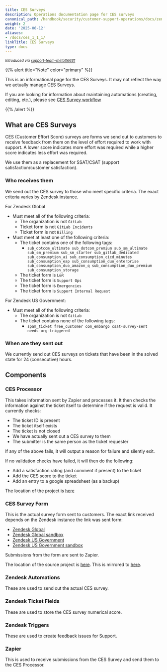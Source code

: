 ```yaml
---
title: CES Surveys
description: Operations documentation page for CES surveys
canonical_path: /handbook/security/customer-support-operations/docs/zendesk/ces
weight: 2
date: '2025-06-12'
aliases:
- /docs/ces_1_1_1/
linkTitle: CES Surveys
type: docs
---
```


<sup>*Introduced via [support-team-meta#6631](https://gitlab.com/gitlab-com/support/support-team-meta/-/issues/6631)*</sup>

{{% alert title="Note" color="primary" %}}

This is an informational page for the CES Surveys. It may not reflect the way we actually manage CES Surveys.

If you are looking for information about maintaining automations (creating, editing, etc.), please see [CES Survey workflow](../../workflows/zendesk/ces)

{{% /alert %}}

## What are CES Surveys

CES (Customer Effort Score) surveys are forms we send out to customers to receive feedback from them on the level of effort required to work with support. A lower score indicates more effort was required while a higher score indicates less effort was required.

We use them as a replacement for SSAT/CSAT (support satisfaction/customer satisfaction).

### Who receives them

We send out the CES survey to those who meet specific criteria. The exact criteria varies by Zendesk instance.

For Zendesk Global

- Must meet all of the following criteria:
  - The organization is not `GitLab`
  - Ticket form is not `GitLab Incidents`
  - Ticket form is not `Billing`
- Must meet at least one of the following criteria:
  - The ticket contains one of the following tags:
    - `sub_dotcom_ultimate sub_dotcom_premium sub_sm_ultimate sub_sm_premium sub_sm_starter sub_gitlab_dedicated sub_consumption_ai sub_consumption_cicd_minutes sub_consumption_eap sub_consumption_duo_enterprise sub_consumption_duo_amazon_q sub_consumption_duo_premium sub_consumption_storage`
  - The ticket form is `L&R`
  - The ticket form is `Support Ops`
  - The ticket form is `Emergencies`
  - The ticket form is `Support Internal Request`

For Zendesk US Government:

- Must meet all of the following criteria:
  - The organization is not `GitLab`
  - The ticket contains none of the following tags:
    - `spam_ticket free_customer com_embargo csat-survey-sent needs-org-triggered`

### When are they sent out

We currently send out CES surveys on tickets that have been in the solved state for 24 (consecutive) hours.

## Components

### CES Processor

This takes information sent by Zapier and processes it. It then checks the information against the ticket itself to determine if the request is valid. It currently checks:

- The ticket ID is present
- The ticket itself exists
- The ticket is not closed
- We have actually sent out a CES survey to them
- The submitter is the same person as the ticket requester

If any of the above fails, it will output a reason for failure and silently exit.

If no validation checks have failed, it will then do the following:

- Add a satisfaction rating (and comment if present) to the ticket
- Add the CES score to the ticket
- Add an entry to a google spreadsheet (as a backup)

The location of the project is [here](https://gitlab.com/gitlab-support-readiness/processors/ces-processor)

### CES Survey Form

This is the actual survey form sent to customers. The exact link received depends on the Zendesk instance the link was sent form:

- [Zendesk Global](https://support.gitlab.io/ces-survey/global-en.html)
- [Zendesk Global sandbox](https://support.gitlab.io/ces-survey/global-sb-en.html)
- [Zendesk US Government](https://support.gitlab.io/ces-survey/us-government.html)
- [Zendesk US Government sandbox](https://support.gitlab.io/ces-survey/us-government-sb.html)

Submissions from the form are sent to Zapier.

The location of the source project is [here](https://gitlab.com/gitlab-support-readiness/forms/ces-survey). This is mirrored to [here](https://gitlab.com/support/ces-survey).

### Zendesk Automations

These are used to send out the actual CES survey.

### Zendesk Ticket Fields

These are used to store the CES survey numerical score.

### Zendesk Triggers

These are used to create feedback issues for Support.

### Zapier

This is used to receive submissions from the CES Survey and send them to the CES Processor.
